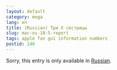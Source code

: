 ```yaml
---
layout: default
category: mega
lang: en
title: (Russian) Три Х сестрицы
slug: mac-os-10-5-report
tags: apple fan gui information numbers 
postid: 140
---
```

<p>Sorry, this entry is only available in <a href="http://mega.genn.org/export/getposts.php">Russian</a>.</p>